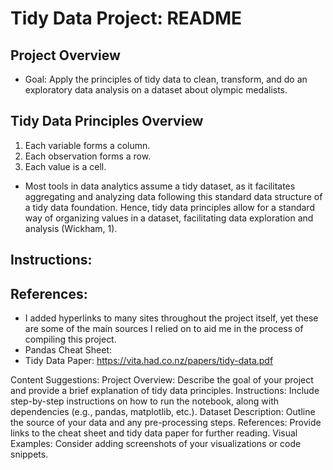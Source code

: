 # Tidy Data Project: README
## Project Overview
- Goal: Apply the principles of tidy data to clean, transform, and do an exploratory data analysis on a dataset about olympic medalists.
## Tidy Data Principles Overview
1. Each variable forms a column.
2. Each observation forms a row.
3. Each value is a cell.
- Most tools in data analytics assume a tidy dataset, as it facilitates aggregating and analyzing data following this standard data structure of a tidy data foundation. Hence, tidy data principles allow for a standard way of organizing values in a dataset, facilitating data exploration and analysis (Wickham, 1).
## Instructions: 
## References: 
- I added hyperlinks to many sites throughout the project itself, yet these are some of the main sources I relied on to aid me in the process of compiling this project.
- Pandas Cheat Sheet:
- Tidy Data Paper: https://vita.had.co.nz/papers/tidy-data.pdf


Content Suggestions:
Project Overview: Describe the goal of your project and provide a brief explanation of tidy data principles.
Instructions: Include step-by-step instructions on how to run the notebook, along with dependencies (e.g., pandas, matplotlib, etc.).
Dataset Description: Outline the source of your data and any pre-processing steps.
References: Provide links to the cheat sheet and tidy data paper for further reading.
Visual Examples: Consider adding screenshots of your visualizations or code snippets.
